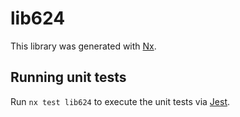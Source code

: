 # lib624

This library was generated with [Nx](https://nx.dev).

## Running unit tests

Run `nx test lib624` to execute the unit tests via [Jest](https://jestjs.io).
